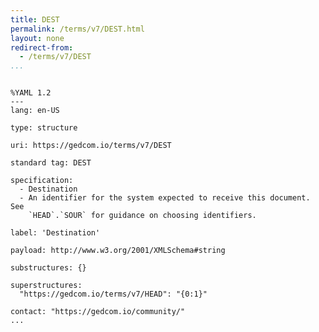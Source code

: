 ```yaml
---
title: DEST
permalink: /terms/v7/DEST.html
layout: none
redirect-from:
  - /terms/v7/DEST
...
```


```

%YAML 1.2
---
lang: en-US

type: structure

uri: https://gedcom.io/terms/v7/DEST

standard tag: DEST

specification:
  - Destination
  - An identifier for the system expected to receive this document. See
    `HEAD`.`SOUR` for guidance on choosing identifiers.

label: 'Destination'

payload: http://www.w3.org/2001/XMLSchema#string

substructures: {}

superstructures:
  "https://gedcom.io/terms/v7/HEAD": "{0:1}"

contact: "https://gedcom.io/community/"
...

```
